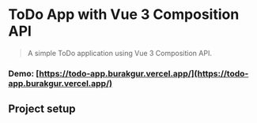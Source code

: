 # ToDo App with Vue 3 Composition API

> A simple ToDo application using Vue 3 Composition API.

### Demo: [https://todo-app.burakgur.vercel.app/](https://todo-app.burakgur.vercel.app/)

## Project setup
